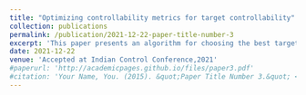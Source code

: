 ```yaml
---
title: "Optimizing controllability metrics for target controllability"
collection: publications
permalink: /publication/2021-12-22-paper-title-number-3
excerpt: 'This paper presents an algorithm for choosing the best target for optimizing certain metrics.'
date: 2021-12-22
venue: 'Accepted at Indian Control Conference,2021'
#paperurl: 'http://academicpages.github.io/files/paper3.pdf'
#citation: 'Your Name, You. (2015). &quot;Paper Title Number 3.&quot; <i>Journal 1</i>. 1(3).'
---
```

